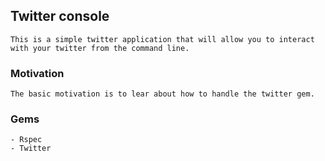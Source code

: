 ## Twitter console
    This is a simple twitter application that will allow you to interact with your twitter from the command line.

### Motivation
    The basic motivation is to lear about how to handle the twitter gem.

### Gems
    - Rspec
    - Twitter



